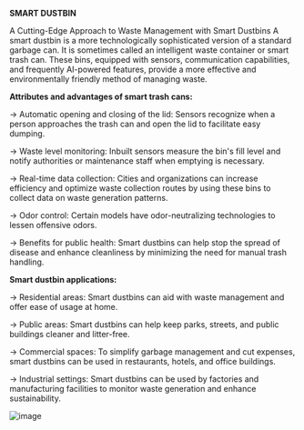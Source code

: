 **SMART DUSTBIN**

A Cutting-Edge Approach to Waste Management with Smart Dustbins
A smart dustbin is a more technologically sophisticated version of a standard garbage can. It is sometimes called an intelligent waste container or smart trash can. These bins, equipped with sensors, communication capabilities, and frequently AI-powered features, provide a more effective and environmentally friendly method of managing waste. 

 **Attributes and advantages of smart trash cans:**

-> Automatic opening and closing of the lid: Sensors recognize when a person approaches the trash can and open the lid to facilitate easy dumping. 

-> Waste level monitoring: Inbuilt sensors measure the bin's fill level and notify authorities or maintenance staff when emptying is necessary. 

-> Real-time data collection: Cities and organizations can increase efficiency and optimize waste collection routes by using these bins to collect data on waste generation patterns. 

-> Odor control: Certain models have odor-neutralizing technologies to lessen offensive odors. 

-> Benefits for public health: Smart dustbins can help stop the spread of disease and enhance cleanliness by minimizing the need for manual trash handling. 

**Smart dustbin applications:**

-> Residential areas: Smart dustbins can aid with waste management and offer ease of usage at home.

-> Public areas: Smart dustbins can help keep parks, streets, and public buildings cleaner and litter-free. 

-> Commercial spaces: To simplify garbage management and cut expenses, smart dustbins can be used in restaurants, hotels, and office buildings. 

-> Industrial settings: Smart dustbins can be used by factories and manufacturing facilities to monitor waste generation and enhance sustainability.



![image](https://github.com/user-attachments/assets/c3887713-639a-4946-a4f2-f474ec9b7787)
